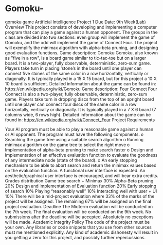 # Gomoku-
gomoku game
Artificial Intelligence Project 1 Due Date: 9th Week(Lab) Overview This project consists of developing and implementing a computer program that can play a game against a human opponent. The groups in the class are divided into two sections: even group will implement the game of Gomoku, and the odd will implement the game of Connect Four. The project will exemplify the minimax algorithm with alpha-beta pruning, and designing good evaluation functions. Game description: Gomoku Gomoku, also known as "five in a row", is a board game similar to tic-tac-toe but on a larger board. It is a two-player, fully observable, deterministic, zero-sum game. Players take turn in placing ‘stone’s in the board until one player can connect five stones of the same color in a row horizontally, vertically or diagonally. It is typically played in a 15 X 15 board, but for this project a 10 X 10 board is sufficient. Detailed information about the game can be found in: https://en.wikipedia.org/wiki/Gomoku Game description: Four Connect Four Connect is also a two-player, fully observable, deterministic, zero-sum game. Players take turn in dropping discs from the top of an upright board until one player can connect four discs of the same color in a row horizontally, vertically or diagonally. It is typically played in a 7 X 6 board (7 columns wide, 6 rows high). Detailed information about the game can be found in: https://en.wikipedia.org/wiki/Connect_Four Project Requirements

Your AI program must be able to play a reasonable game against a human or AI opponent.
The program must have the following components. o Searching the game tree using a suitable search algorithm o Running minimax algorithm on the game tree to select the right move o Implementation of alpha-beta pruning to make search faster o Design and implementation of an effective evaluation function to evaluate the goodness of any intermediate node (state of the board). o An early stopping mechanism to be able to abort search and return the minimax values based on the evaluation function.
A functional user interface is expected. An aesthetic/graphical user interface is encouraged, and will bear extra credits. Grades distribution Game tree search + Minimax 30% Alpha-Beta pruning 20% Design and implementation of Evaluation function 20% Early stopping of search 10% Playing “reasonably well” 10% Interacting well with user + UI 10% There will be a mid-project evaluation where 33% of the marks of the project will be assigned. The remaining 67% will be assigned on the final project evaluation. Deadline The Midterm evaluation will be conducted on the 7th week. The final evaluation will be conducted on the 9th week. No submissions after the deadline will be accepted. Absolutely no exceptions will be made. Academic Integrity Policy The code of the project must be your own. Any libraries or code snippets that you use from other sources must me mentioned explicitly. Any kind of academic dishonesty will result in you getting a zero for this project, and possibly further repercussions.
